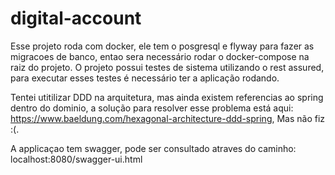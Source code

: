 # digital-account

Esse projeto roda com docker, ele tem o posgresql e flyway para fazer as migracoes de banco, entao sera necessário rodar o docker-compose na raiz do projeto.
O projeto possui testes de sistema utilizando o rest assured, para executar esses testes é necessário ter a aplicação rodando.

Tentei utitilizar DDD na arquitetura, mas ainda existem referencias ao spring dentro do dominio, a solução para resolver esse problema está aqui: https://www.baeldung.com/hexagonal-architecture-ddd-spring,
Mas não fiz :(.

A applicaçao tem swagger, pode ser consultado atraves do caminho: localhost:8080/swagger-ui.html
